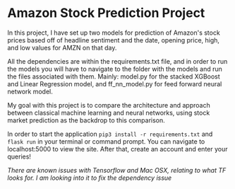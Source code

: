 # Amazon Stock Prediction Project

In this project, I have set up two models for prediction of Amazon's stock prices based off of headline sentiment and the date, opening price, high, and low values for AMZN on that day.

All the dependencies are within the requirements.txt file, and in order to run the models you will have to navigate to the folder with the models and run the files associated with them. Mainly: model.py for the stacked XGBoost and Linear Regression model, and ff_nn_model.py for feed forward neural network model.

My goal with this project is to compare the architecture and approach between classical machine learning and neural networks, using stock market prediction as the backdrop to this comparison.

In order to start the application `pip3 install -r requirements.txt` and `flask run` in your terminal or command prompt. You can navigate to localhost:5000 to view the site. After that, create an account and enter your queries!

*There are known issues with Tensorflow and Mac OSX, relating to what TF looks for. I am looking into it to fix the dependency issue*

